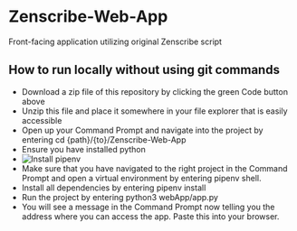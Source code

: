 # Zenscribe-Web-App
Front-facing application utilizing original Zenscribe script

## How to run locally without using git commands

- Download a zip file of this repository by clicking the green Code button above
- Unzip this file and place it somewhere in your file explorer that is easily accessible
- Open up your Command Prompt and navigate into the project by entering cd {path}/{to}/Zenscribe-Web-App
- Ensure you have installed python
- ![Install pipenv]([https://pipenv.pypa.io/en/latest/installation.html](https://pypi.org/project/pipenv/))
- Make sure that you have navigated to the right project in the Command Prompt and open a virtual environment by entering pipenv shell. 
- Install all dependencies by entering pipenv install
- Run the project by entering python3 webApp/app.py
- You will see a message in the Command Prompt now telling you the address where you can access the app. Paste this into your browser.
